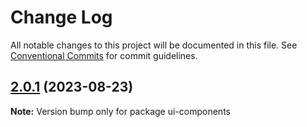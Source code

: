# Change Log

All notable changes to this project will be documented in this file.
See [Conventional Commits](https://conventionalcommits.org) for commit guidelines.

## [2.0.1](https://github.com/prodemmi/simple-monorepo/compare/v2.0.0...v2.0.1) (2023-08-23)

**Note:** Version bump only for package ui-components
